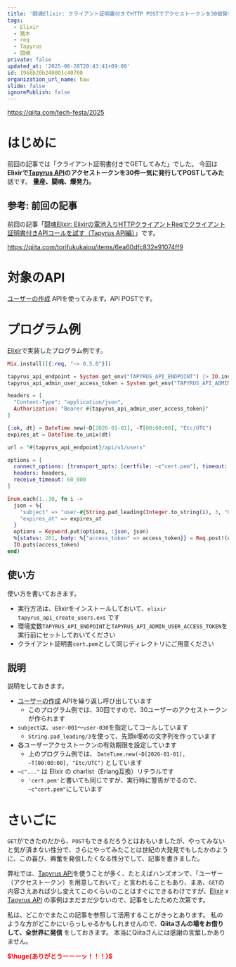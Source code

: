 ```yaml
---
title: '闘魂Elixir: クライアント証明書付きでHTTP POSTでアクセストークンを30個発行してみた（Tapyrus API編）'
tags:
  - Elixir
  - 猪木
  - req
  - Tapyrus
  - 闘魂
private: false
updated_at: '2025-06-28T20:43:41+09:00'
id: 1968b20b240001c40700
organization_url_name: haw
slide: false
ignorePublish: false
---
```

https://qiita.com/tech-festa/2025

# はじめに


前回の記事では「クライアント証明書付きでGETしてみた」でした。
今回は **Elixirで[Tapyrus API](https://site.tapyrus.chaintope.com/api/)のアクセストークンを30件一気に発行してPOSTしてみた** 話です。
**量産、闘魂、爆発力。**

## 参考: 前回の記事

前回の記事「[闘魂Elixir: Elixirの電池入りHTTPクライアントReqでクライアント証明書付きAPIコールを試す（Tapyrus API編）](https://qiita.com/torifukukaiou/items/6ea60dfc832e91074ff9)」です。

https://qiita.com/torifukukaiou/items/6ea60dfc832e91074ff9

# 対象のAPI

[ユーザーの作成](https://doc.api.tapyrus.chaintope.com/#operation/createUser) APIを使ってみます。API POSTです。

# プログラム例

[Elixir](https://elixir-lang.org/)で実装したプログラム例です。

```elixir:tapyrus_api_create_users.exs
Mix.install([{:req, "~> 0.5.0"}])

tapyrus_api_endpoint = System.get_env("TAPYRUS_API_ENDPOINT") |> IO.inspect()
tapyrus_api_admin_user_access_token = System.get_env("TAPYRUS_API_ADMIN_USER_ACCESS_TOKEN") |> IO.inspect()

headers = [
  "Content-Type": "application/json",
  Authorization: "Bearer #{tapyrus_api_admin_user_access_token}"
]

{:ok, dt} = DateTime.new(~D[2026-01-01], ~T[00:00:00], "Etc/UTC")
expires_at = DateTime.to_unix(dt)

url = "#{tapyrus_api_endpoint}/api/v1/users"

options = [
  connect_options: [transport_opts: [certfile: ~c"cert.pem"], timeout: 60_000],
  headers: headers,
  receive_timeout: 60_000
]

Enum.each(1..30, fn i ->
  json = %{
    "subject" => "user-#{String.pad_leading(Integer.to_string(i), 3, "0")}",
    "expires_at" => expires_at
  }
  options = Keyword.put(options, :json, json)
  %{status: 201, body: %{"access_token" => access_token}} = Req.post!(url, options)
  IO.puts(access_token)
end)
```

## 使い方

使い方を書いておきます。

- 実行方法は、Elixirをインストールしておいて、`elixir tapyrus_api_create_users.exs` です
- 環境変数`TAPYRUS_API_ENDPOINT`と`TAPYRUS_API_ADMIN_USER_ACCESS_TOKEN`を実行前にセットしておいてください
- クライアント証明書`cert.pem`として同じディレクトリにご用意ください

## 説明

説明をしておきます。

- [ユーザーの作成](https://doc.api.tapyrus.chaintope.com/#operation/createUser) APIを繰り返し呼び出しています
    - このプログラム例では、30回ですので、30ユーザーのアクセストークンが作られます
- `subject`は、`user-001`〜`user-030`を指定してコールしています
    - `String.pad_leading/3`を使って、先頭`0`埋めの文字列を作っています
- 各ユーザーアクセストークンの有効期限を設定しています
    - 上のプログラム例では、 `DateTime.new(~D[2026-01-01], ~T[00:00:00], "Etc/UTC")` としています
- `~c"..."` は Elixir の charlist（Erlang互換）リテラルです
    - `'cert.pem'`と書いても同じですが、実行時に警告がでるので、`~c"cert.pem"`にしています

# さいごに

`GET`ができたのだから、`POST`もできるだろうとはおもいましたが、やってみないと気が済まない性分で、さらにやってみたことは世紀の大発見でもしたかのように、この喜び、興奮を発信したくなる性分でして、記事を書きました。

弊社では、[Tapyrus API](https://site.tapyrus.chaintope.com/api/)を使うことが多く、たとえばハンズオンで、「ユーザー（アクセストークン）を用意しておいて」と言われることもあり、まあ、`GET`の内容さえあれば少し変えてこのくらいのことはすぐにできるわけですが、[Elixir](https://elixir-lang.org/) x [Tapyrus API](https://site.tapyrus.chaintope.com/api/) の事例はまだまだ少ないので、記事をしたためた次第です。  

私は、どこかでまたこの記事を参照して活用することがきっとあります。
私のような方がどこかにいらっしゃるかもしれませんので、**Qiitaさんの場をお借りして、全世界に発信** をしておきます。
本当にQiitaさんには感謝の言葉しかありません。

<b><font color="red">$\huge{ありがとうーーーッ！！！}$</font></b>

